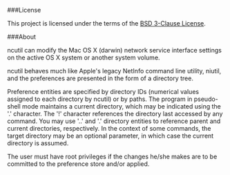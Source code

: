 ###License

This project is licensed under the terms of the [BSD 3-Clause License](http://opensource.org/licenses/BSD-3-Clause).

###About

ncutil can modify the Mac OS X (darwin) network service interface settings on the active OS X system or another system volume.

ncutil behaves much like Apple's legacy NetInfo command line utility, niutil, and the preferences are presented in the form of a directory tree.

Preference entities are specified by directory IDs (numerical values assigned to each directory by ncutil) or by paths. The program in pseudo-shell mode maintains a current directory, which may be indicated using the '.' character. The '!' character references the directory last accessed by any command. You may use '..' and '.' directory entities to reference parent and current directories, respectively. In the context of some commands, the target directory may be an optional parameter, in which case the current directory is assumed.

The user must have root privileges if the changes he/she makes are to be committed to the preference store and/or applied.

